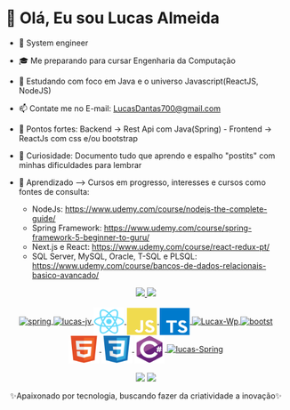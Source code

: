 # 👋  Olá, Eu sou Lucas Almeida

- 🔭 System engineer
- 🎓 Me preparando para cursar Engenharia da Computação
- 🌱 Estudando com foco em Java e o universo Javascript(ReactJS, NodeJS)
- 📫 Contate me no E-mail: LucasDantas700@gmail.com
- 🎯 Pontos fortes: Backend -> Rest Api com Java(Spring) - Frontend -> ReactJs com css e/ou bootstrap
- 🤔 Curiosidade: Documento tudo que aprendo e espalho "postits" com minhas dificuldades para lembrar
- 🧩 Aprendizado --> Cursos em progresso, interesses e cursos como fontes de consulta:

    - NodeJs: https://www.udemy.com/course/nodejs-the-complete-guide/
    - Spring Framework: https://www.udemy.com/course/spring-framework-5-beginner-to-guru/
    - Next.js e React: https://www.udemy.com/course/react-redux-pt/
    - SQL Server, MySQL, Oracle, T-SQL e PLSQL: https://www.udemy.com/course/bancos-de-dados-relacionais-basico-avancado/
    

<div align="center">
  <a href="https://github.com/LucasAlmeid4">
  <img height="180em" src="https://github-readme-stats.vercel.app/api?username=LucasAlmeid4&theme=blue-green"/>
  <img height="180em" src="https://github-readme-stats.vercel.app/api/top-langs/?username=LucasAlmeid4&layout=compact&langs_count=7&theme=blue-green"/>
</div>

<div  align="center"><br>
  <img align="center" alt="spring" height="50" width="55" src="https://cdn.jsdelivr.net/gh/devicons/devicon/icons/spring/spring-original.svg" />
  <img align="center" alt="lucas-jv" height="50" width="55" src="https://cdn.jsdelivr.net/gh/devicons/devicon/icons/java/java-original-wordmark.svg" />

  <img align="center" alt="React" height="50" width="55" src="https://raw.githubusercontent.com/devicons/devicon/master/icons/react/react-original.svg">
  <img align="center" alt="Js" height="50" width="55" src="https://raw.githubusercontent.com/devicons/devicon/master/icons/javascript/javascript-plain.svg">
  <img align="center" alt="Ts" height="50" width="55" src="https://raw.githubusercontent.com/devicons/devicon/master/icons/typescript/typescript-plain.svg">
  <img align="center" alt="Lucax-Wp" height="60" width="80" src="https://cdn.jsdelivr.net/gh/devicons/devicon/icons/mysql/mysql-original.svg" />

  <img align="center" alt="bootst" height="50" width="55" src="https://cdn.jsdelivr.net/gh/devicons/devicon/icons/bootstrap/bootstrap-original.svg" />
  <img align="center" alt="HTML" height="50" width="55" src="https://raw.githubusercontent.com/devicons/devicon/master/icons/html5/html5-original.svg">
  <img align="center" alt="CSS" height="50" width="55" src="https://raw.githubusercontent.com/devicons/devicon/master/icons/css3/css3-original.svg">
  <img align="center" alt="Csharp" height="50" width="55" src="https://raw.githubusercontent.com/devicons/devicon/master/icons/csharp/csharp-original.svg">
  <img align="center" alt="lucas-Spring" height="50" width="55" src="https://cdn.jsdelivr.net/gh/devicons/devicon/icons/dotnetcore/dotnetcore-original.svg">

<div><br/>

 
 <div align="center">  
  <a align="center"  href = "mailto:LucasDantas700@gmail.com"><img src="https://img.shields.io/badge/-Gmail-%23333?style=for-the-badge&logo=gmail&logoColor=white" target="_blank"></a>
  <a align="center"  href="https://www.linkedin.com/in/lucas-gomes-dantas-de-almeida-93b459220/" target="_blank"><img src="https://img.shields.io/badge/-LinkedIn-%230077B5?style=for-the-badge&logo=linkedin&logoColor=white" target="_blank"></a> 
 
 
</div>
 
✨Apaixonado por tecnologia, buscando fazer da criatividade a inovação✨
